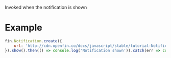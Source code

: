 Invoked when the notification is shown
# Example
```js
fin.Notification.create({
    url: 'http://cdn.openfin.co/docs/javascript/stable/tutorial-Notification.show.html'
}).show().then(() => console.log('Notification shown')).catch(err => console.log(err));
```
